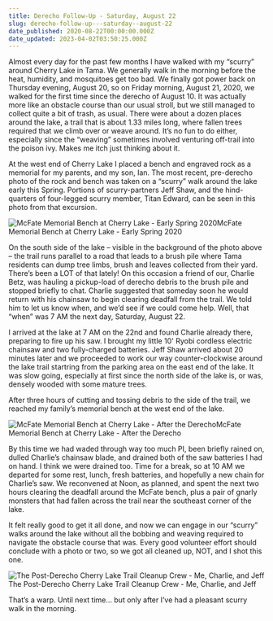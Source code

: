 ```yaml
---
title: Derecho Follow-Up - Saturday, August 22
slug: derecho-follow-up---saturday--august-22
date_published: 2020-08-22T00:00:00.000Z
date_updated: 2023-04-02T03:50:25.000Z
---
```


Almost every day for the past few months I have walked with my “scurry” around Cherry Lake in Tama. We generally walk in the morning before the heat, humidity, and mosquitoes get too bad.  We finally got power back on Thursday evening, August 20, so on Friday morning, August 21, 2020, we walked for the first time since the derecho of August 10. It was actually more like an obstacle course than our usual stroll, but we still managed to collect quite a bit of trash, as usual. There were about a dozen places around the lake, a trail that is about 1.33 miles long, where fallen trees required that we climb over or weave around. It’s no fun to do either, especially since the “weaving” sometimes involved venturing off-trail into the poison ivy. Makes me itch just thinking about it.

At the west end of Cherry Lake I placed a bench and engraved rock as a memorial for my parents, and my son, Ian. The most recent, pre-derecho photo of the rock and bench was taken on a “scurry” walk around the lake early this Spring. Portions of scurry-partners Jeff Shaw, and the hind-quarters of four-legged scurry member, Titan Edward, can be seen in this photo from that excursion.

![McFate Memorial Bench at Cherry Lake - Early Spring 2020](https://images-summittdweller.nyc3.digitaloceanspaces.com/2020-Aug-10-Derecho/IMG_0121.png)McFate Memorial Bench at Cherry Lake - Early Spring 2020

On the south side of the lake – visible in the background of the photo above – the trail runs parallel to a road that leads to a brush pile where Tama residents can dump tree limbs, brush and leaves collected from their yard.  There’s been a LOT of that lately! On this occasion a friend of our, Charlie Betz, was hauling a pickup-load of derecho debris to the brush pile and stopped briefly to chat. Charlie suggested that someday soon he would return with his chainsaw to begin clearing deadfall from the trail. We told him to let us know when, and we’d see if we could come help.  Well, that “when” was 7 AM the next day, Saturday, August 22.

I arrived at the lake at 7 AM on the 22nd and found Charlie already there, preparing to fire up his saw. I brought my little 10' Ryobi cordless electric chainsaw and two fully-charged batteries. Jeff Shaw arrived about 20 minutes later and we proceeded to work our way counter-clockwise around the lake trail startring from the parking area on the east end of the lake.  It was slow going, especially at first since the north side of the lake is, or was, densely wooded with some mature trees.

After three hours of cutting and tossing debris to the side of the trail, we reached my family’s memorial bench at the west end of the lake.

![McFate Memorial Bench at Cherry Lake - After the Derecho](https://images-summittdweller.nyc3.digitaloceanspaces.com/2020-Aug-10-Derecho/IMG_0324.png)McFate Memorial Bench at Cherry Lake - After the Derecho

By this time we had waded through way too much PI, been briefly rained on, dulled Charlie’s chainsaw blade, and drained both of the saw batteries I had on hand. I think we were drained too. Time for a break, so at 10 AM we departed for some rest, lunch, fresh batteries, and hopefully a new chain for Charlie’s saw. We reconvened at Noon, as planned, and spent the next two hours clearing the deadfall around the McFate bench, plus a pair of gnarly monsters that had fallen across the trail near the southeast corner of the lake.

It felt really good to get it all done, and now we can engage in our “scurry” walks around the lake without all the bobbing and weaving required to navigate the obstacle course that was.  Every good volunteer effort should conclude with a photo or two, so we got all cleaned up, NOT, and I shot this one.

![The Post-Derecho Cherry Lake Trail Cleanup Crew - Me, Charlie, and Jeff](https://images-summittdweller.nyc3.digitaloceanspaces.com/2020-Aug-10-Derecho/IMG_0325.png)The Post-Derecho Cherry Lake Trail Cleanup Crew - Me, Charlie, and Jeff

That’s a warp. Until next time… but only after I’ve had a pleasant scurry walk in the morning.
